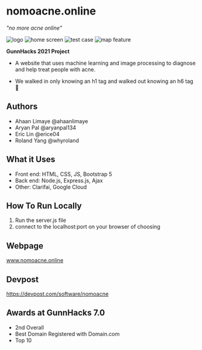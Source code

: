 # nomoacne.online 
*"no more acne online"*

![logo](nomoacnethumbnail.png)
![home screen](landingpagenomoacne.png)
![test case](acneresult1.png)
![map feature](mapderma.png)

**GunnHacks 2021 Project**

- A website that uses machine learning and image processing to diagnose and help treat people with acne.

- We walked in only knowing an h1 tag and walked out knowing an h6 tag 😤

## Authors
- Ahaan Limaye @ahaanlimaye
- Aryan Pal @aryanpal134
- Eric Lin @erice04
- Roland Yang @whyroland

## What it Uses

- Front end: HTML, CSS, JS, Bootstrap 5
- Back end: Node.js, Express.js, Ajax
- Other: Clarifai, Google Cloud

## How To Run Locally
1. Run the server.js file
2. connect to the localhost:port on your browser of choosing

## Webpage
www.nomoacne.online

## Devpost
https://devpost.com/software/nomoacne

## Awards at GunnHacks 7.0
- 2nd Overall
- Best Domain Registered with Domain.com
- Top 10
